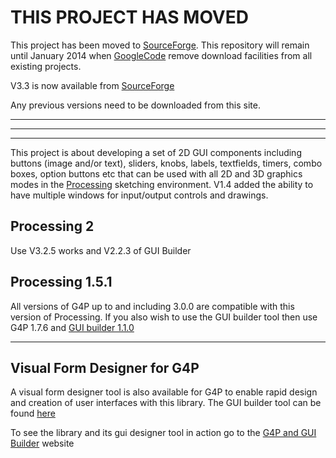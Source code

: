 # THIS PROJECT HAS MOVED #

This project has been moved to [SourceForge](http://sourceforge.net/projects/g4p/). This repository will remain until January 2014 when [GoogleCode](https://code.google.com/) remove download facilities from all existing projects.

V3.3 is now available from [SourceForge](http://sourceforge.net/projects/g4p/)

Any previous versions need to be downloaded from this site.


---


---


---



This project is about developing a set of 2D GUI components including buttons (image and/or text), sliders, knobs, labels, textfields, timers, combo boxes, option buttons etc that can be used with all 2D and 3D graphics modes in the [Processing](http://www.processing.org) sketching environment. V1.4 added the ability to have multiple windows for input/output controls and drawings.

## Processing 2 ##
Use V3.2.5 works and V2.2.3 of GUI Builder

## Processing 1.5.1 ##
All versions of G4P up to and including 3.0.0 are compatible with this version of Processing. If you also wish to use the GUI builder tool then use G4P 1.7.6 and [GUI builder 1.1.0](http://code.google.com/p/g4p-gui-builder/downloads/list)


---



## Visual Form Designer for G4P ##

A visual form designer tool is also available for G4P to enable rapid design and creation of user interfaces with this library. The GUI builder tool can be found [here](http://code.google.com/p/g4p-gui-builder/)




To see the library and its gui designer tool in action go to the [G4P and GUI Builder](http://www.lagers.org.uk) website
